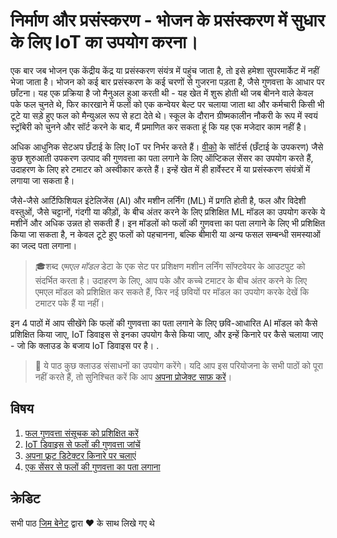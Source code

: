 # निर्माण और प्रसंस्करण - भोजन के प्रसंस्करण में सुधार के लिए IoT का उपयोग करना।

एक बार जब भोजन एक केंद्रीय केंद्र या प्रसंस्करण संयंत्र में पहुंच जाता है, तो इसे हमेशा सुपरमार्केट में नहीं भेजा जाता है। भोजन को कई बार प्रसंस्करण के कई चरणों से गुजरना पड़ता है, जैसे गुणवत्ता के आधार पर छाँटना। यह एक प्रक्रिया है जो मैनुअल हुआ करती थी - यह खेत में शुरू होती थी जब बीनने वाले केवल पके फल चुनते थे, फिर कारखाने में फलों को एक कन्वेयर बेल्ट पर चलाया जाता था और कर्मचारी किसी भी टूटे या सड़े हुए फल को मैन्युअल रूप से हटा देते थे। स्कूल के दौरान ग्रीष्मकालीन नौकरी के रूप में स्वयं स्ट्रॉबेरी को चुनने और सॉर्ट करने के बाद, मैं प्रमाणित कर सकता हूं कि यह एक मजेदार काम नहीं है।

अधिक आधुनिक सेटअप छँटाई के लिए IoT पर निर्भर करते हैं। [वीको](https://wecotek.com) के सॉर्टर्स (छँटाई के उपकरण) जैसे कुछ शुरुआती उपकरण उत्पाद की गुणवत्ता का पता लगाने के लिए ऑप्टिकल सेंसर का उपयोग करते हैं, उदाहरण के लिए हरे टमाटर को अस्वीकार करते हैं। इन्हें खेत में ही हार्वेस्टर में या प्रसंस्करण संयंत्रों में लगाया जा सकता है।

जैसे-जैसे आर्टिफिशियल इंटेलिजेंस (AI) और मशीन लर्निंग (ML) में प्रगति होती है, फल और विदेशी वस्तुओं, जैसे चट्टानों, गंदगी या कीड़ों, के बीच अंतर करने के लिए प्रशिक्षित ML मॉडल का उपयोग करके ये मशीनें और अधिक उन्नत हो सकती हैं। इन मॉडलों को फलों की गुणवत्ता का पता लगाने के लिए भी प्रशिक्षित किया जा सकता है, न केवल टूटे हुए फलों को पहचानना, बल्कि बीमारी या अन्य फसल सम्बन्धी समस्याओं का जल्द पता लगाना।

>🎓शब्द *एमएल मॉडल* डेटा के एक सेट पर प्रशिक्षण मशीन लर्निंग सॉफ्टवेयर के आउटपुट को संदर्भित करता है। उदाहरण के लिए, आप पके और कच्चे टमाटर के बीच अंतर करने के लिए एमएल मॉडल को प्रशिक्षित कर सकते हैं, फिर नई छवियों पर मॉडल का उपयोग करके देखें कि टमाटर पके हैं या नहीं।

इन 4 पाठों में आप सीखेंगे कि फलों की गुणवत्ता का पता लगाने के लिए छवि-आधारित AI मॉडल को कैसे प्रशिक्षित किया जाए, IoT डिवाइस से इनका उपयोग कैसे किया जाए, और इन्हें किनारे पर कैसे चलाया जाए - जो कि क्लाउड के बजाय IoT डिवाइस पर है। .

> 💁 ये पाठ कुछ क्लाउड संसाधनों का उपयोग करेंगे। यदि आप इस परियोजना के सभी पाठों को पूरा नहीं करते हैं, तो सुनिश्चित करें कि आप [अपना प्रोजेक्ट साफ़ करें](../clean-up.md)।

## विषय

1. [फल गुणवत्ता संसूचक को प्रशिक्षित करें](./lessons/1-train-fruit-detector/README.md)
1. [IoT डिवाइस से फलों की गुणवत्ता जांचें](./lessons/2-check-fruit-from-device/README.md)
1. [अपना फ्रूट डिटेक्टर किनारे पर चलाएं](./lessons/3-run-fruit-detector-edge/README.md)
1. [एक सेंसर से फलों की गुणवत्ता का पता लगाना](./lessons/4-trigger-fruit-detector/README.md)

## क्रेडिट

सभी पाठ [जिम बेनेट](https://GitHub.com/JimBobBennett) द्वारा ️♥️ के साथ लिखे गए थे 
